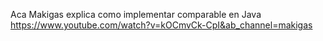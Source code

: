 Aca Makigas explica como implementar comparable en Java
https://www.youtube.com/watch?v=kOCmvCk-CpI&ab_channel=makigas